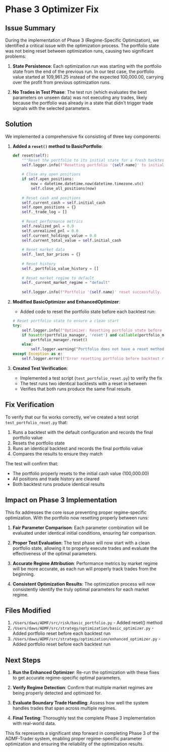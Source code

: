 # Phase 3 Optimizer Fix

## Issue Summary

During the implementation of Phase 3 (Regime-Specific Optimization), we identified a critical issue with the optimization process. The portfolio state was not being reset between optimization runs, causing two significant problems:

1. **State Persistence**: Each optimization run was starting with the portfolio state from the end of the previous run. In our test case, the portfolio value started at 109,961.25 instead of the expected 100,000.00, carrying over the profit from previous optimization runs.

2. **No Trades in Test Phase**: The test run (which evaluates the best parameters on unseen data) was not executing any trades, likely because the portfolio was already in a state that didn't trigger trade signals with the selected parameters.

## Solution

We implemented a comprehensive fix consisting of three key components:

1. **Added a `reset()` method to BasicPortfolio**:
   ```python
   def reset(self):
       """Reset the portfolio to its initial state for a fresh backtest run."""
       self.logger.info(f"Resetting portfolio '{self.name}' to initial state")
       
       # Close any open positions
       if self.open_positions:
           now = datetime.datetime.now(datetime.timezone.utc)
           self.close_all_positions(now)
           
       # Reset cash and positions
       self.current_cash = self.initial_cash
       self.open_positions = {}
       self._trade_log = []
       
       # Reset performance metrics
       self.realized_pnl = 0.0
       self.unrealized_pnl = 0.0
       self.current_holdings_value = 0.0
       self.current_total_value = self.initial_cash
       
       # Reset market data
       self._last_bar_prices = {}
       
       # Reset history
       self._portfolio_value_history = []
       
       # Reset market regime to default
       self._current_market_regime = "default"
       
       self.logger.info(f"Portfolio '{self.name}' reset successfully. Cash: {self.current_cash:.2f}, Total Value: {self.current_total_value:.2f}")
   ```

2. **Modified BasicOptimizer and EnhancedOptimizer**:
   - Added code to reset the portfolio state before each backtest run:
   ```python
   # Reset portfolio state to ensure a clean start
   try:
       self.logger.info(f"Optimizer: Resetting portfolio state before {dataset_type} run with params: {params_to_test}")
       if hasattr(portfolio_manager, 'reset') and callable(portfolio_manager.reset):
           portfolio_manager.reset()
       else:
           self.logger.warning("Portfolio does not have a reset method. State may persist between runs.")
   except Exception as e:
       self.logger.error(f"Error resetting portfolio before backtest run: {e}", exc_info=True)
   ```

3. **Created Test Verification**:
   - Implemented a test script (`test_portfolio_reset.py`) to verify the fix
   - The test runs two identical backtests with a reset in between
   - Verifies that both runs produce the same final results

## Fix Verification

To verify that our fix works correctly, we've created a test script `test_portfolio_reset.py` that:

1. Runs a backtest with the default configuration and records the final portfolio value
2. Resets the portfolio state
3. Runs an identical backtest and records the final portfolio value
4. Compares the results to ensure they match

The test will confirm that:
- The portfolio properly resets to the initial cash value (100,000.00)
- All positions and trade history are cleared
- Both backtest runs produce identical results

## Impact on Phase 3 Implementation

This fix addresses the core issue preventing proper regime-specific optimization. With the portfolio now resetting properly between runs:

1. **Fair Parameter Comparison**: Each parameter combination will be evaluated under identical initial conditions, ensuring fair comparison.

2. **Proper Test Evaluation**: The test phase will now start with a clean portfolio state, allowing it to properly execute trades and evaluate the effectiveness of the optimal parameters.

3. **Accurate Regime Attribution**: Performance metrics by market regime will be more accurate, as each run will properly track trades from the beginning.

4. **Consistent Optimization Results**: The optimization process will now consistently identify the truly optimal parameters for each market regime.

## Files Modified

1. `/Users/daws/ADMF/src/risk/basic_portfolio.py` - Added reset() method
2. `/Users/daws/ADMF/src/strategy/optimization/basic_optimizer.py` - Added portfolio reset before each backtest run
3. `/Users/daws/ADMF/src/strategy/optimization/enhanced_optimizer.py` - Added portfolio reset before each backtest run

## Next Steps

1. **Run the Enhanced Optimizer**: Re-run the optimization with these fixes to get accurate regime-specific optimal parameters.

2. **Verify Regime Detection**: Confirm that multiple market regimes are being properly detected and optimized for.

3. **Evaluate Boundary Trade Handling**: Assess how well the system handles trades that span across multiple regimes.

4. **Final Testing**: Thoroughly test the complete Phase 3 implementation with real-world data.

This fix represents a significant step forward in completing Phase 3 of the ADMF-Trader system, enabling proper regime-specific parameter optimization and ensuring the reliability of the optimization results.
